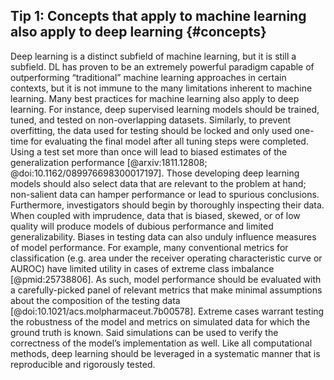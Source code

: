 ## Tip 1: Concepts that apply to machine learning also apply to deep learning {#concepts}
Deep learning is a distinct subfield of machine learning, but it is still a subfield.
DL has proven to be an extremely powerful paradigm capable of outperforming “traditional” machine learning approaches in certain contexts, but it is not immune to the many limitations inherent to machine learning.
Many best practices for machine learning also apply to deep learning.
For instance, deep supervised learning models should be trained, tuned, and tested on non-overlapping datasets.
Similarly, to prevent overfitting, the data used for testing should be locked and only used one-time for evaluating the final model after all tuning steps were completed. 
Using a test set more than once will lead to biased estimates of the generalization performance  [@arxiv:1811.12808; @doi:10.1162/089976698300017197].
Those developing deep learning models should also select data that are relevant to the problem at hand; non-salient data can hamper performance or lead to spurious conclusions.
Furthermore, investigators should begin by thoroughly inspecting their data.
When coupled with imprudence, data that is biased, skewed, or of low quality will produce models of dubious performance and limited generalizability.
Biases in testing data can also unduly influence measures of model performance.
For example, many conventional metrics for classification (e.g. area under the receiver operating characteristic curve or AUROC) have limited utility in cases of extreme class imbalance [@pmid:25738806].
As such, model performance should be evaluated with a carefully-picked panel of relevant metrics that make minimal assumptions about the composition of the testing data [@doi:10.1021/acs.molpharmaceut.7b00578].
Extreme cases warrant testing the robustness of the model and metrics on simulated data for which the ground truth is known.
Said simulations can be used to verify the correctness of the model’s implementation as well.
Like all computational methods, deep learning should be leveraged in a systematic manner that is reproducible and rigorously tested.
